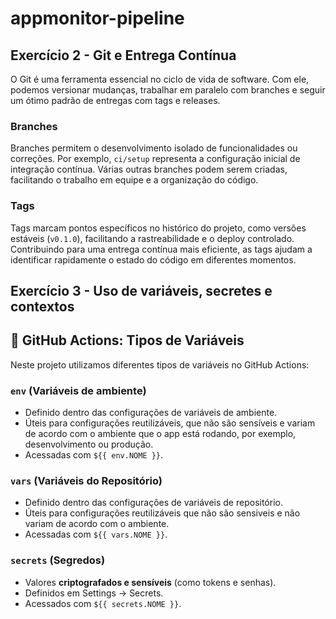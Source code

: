 # appmonitor-pipeline

## Exercício 2 - Git e Entrega Contínua

O Git é uma ferramenta essencial no ciclo de vida de software. Com ele, podemos versionar mudanças, trabalhar em paralelo com branches e seguir um ótimo padrão de entregas com tags e releases.

### Branches

Branches permitem o desenvolvimento isolado de funcionalidades ou correções. Por exemplo, `ci/setup` representa a configuração inicial de integração contínua. Várias outras branches podem serem criadas, facilitando o trabalho em equipe e a organização do código.

### Tags

Tags marcam pontos específicos no histórico do projeto, como versões estáveis (`v0.1.0`), facilitando a rastreabilidade e o deploy controlado. Contribuindo para uma entrega contínua mais eficiente, as tags ajudam a identificar rapidamente o estado do código em diferentes momentos.

## Exercício 3 - Uso de variáveis, secretes e contextos

## 🎯 GitHub Actions: Tipos de Variáveis

Neste projeto utilizamos diferentes tipos de variáveis no GitHub Actions:

### `env` (Variáveis de ambiente)

- Definido dentro das configurações de variáveis de ambiente.
- Úteis para configurações reutilizáveis, que não são sensíveis e variam de acordo com o ambiente que o app está rodando, por exemplo, desenvolvimento ou produção.
- Acessadas com `${{ env.NOME }}`.

### `vars` (Variáveis do Repositório)

- Definido dentro das configurações de variáveis de repositório.
- Úteis para configurações reutilizáveis que não são sensiveis e não variam de acordo com o ambiente.
- Acessadas com `${{ vars.NOME }}`.

### `secrets` (Segredos)

- Valores **criptografados e sensíveis** (como tokens e senhas).
- Definidos em Settings → Secrets.
- Acessados com `${{ secrets.NOME }}`.
